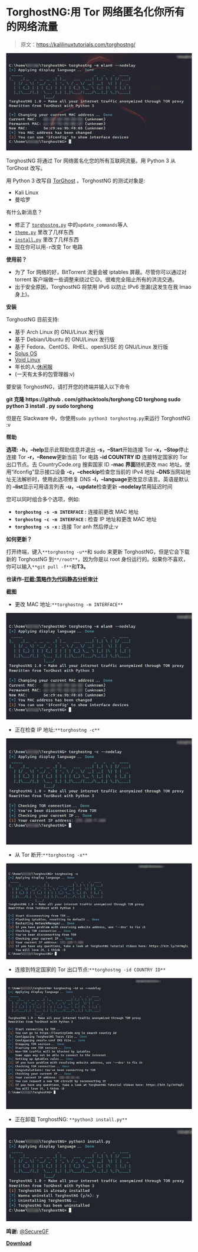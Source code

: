# TorghostNG:用 Tor 网络匿名化你所有的网络流量

> 原文：<https://kalilinuxtutorials.com/torghostng/>

[![TorghostNG : Make All Your Internet Traffic Anonymized With Tor Network](img/9e1caf8c94fb4761710a255081dbd857.png "TorghostNG : Make All Your Internet Traffic Anonymized With Tor Network")](https://1.bp.blogspot.com/-NorRyTV7fwA/XrVmZwmA7OI/AAAAAAAAGPY/QpN5Ya-e7isc3p9XNK-iHywHfJP_UUzPwCLcBGAsYHQ/s1600/Screenshots-1%25281%2529.png)

TorghostNG 将通过 Tor 网络匿名化您的所有互联网流量。用 Python 3 从 TorGhost 改写。

用 Python 3 改写自 [TorGhost](https://github.com/SusmithKrishnan/torghost) 。TorghostNG 的测试对象是:

*   Kali Linux
*   曼哈罗

有什么新消息？

*   修正了 [`torghostng.py`](https://github.com/gitkern3l/TorghostNG/blob/master/torghostng.py) 中的`update_commands`等人
*   [`theme.py`](https://github.com/gitkern3l/TorghostNG/blob/master/torngconf/theme.py) 里改了几样东西
*   [`install.py`](https://github.com/gitkern3l/TorghostNG/blob/master/install.py) 里改了几样东西
*   现在你可以用`-r`改变 Tor 电路

**使用前？**

*   为了 Tor 网络的好，BitTorrent 流量会被 iptables 屏蔽。尽管你可以通过对 torrent 客户端做一些调整来绕过它😥。很难完全阻止所有的洪流交通。
*   出于安全原因，TorghostNG 将禁用 IPv6 以防止 IPv6 泄漏(这发生在我 lmao 身上)。

**安装**

TorghostNG 目前支持:

*   基于 Arch Linux 的 GNU/Linux 发行版
*   基于 Debian/Ubuntu 的 GNU/Linux 发行版
*   基于 Fedora、CentOS、RHEL、openSUSE 的 GNU/Linux 发行版
*   [Solus OS](https://getsol.us)
*   [Void Linux](https://voidlinux.org)
*   年长的人:[休闲服](http://slackware.com)
*   (一天有太多的包管理器:v)

要安装 TorghostNG，请打开您的终端并输入以下命令

**git 克隆 https://github . com/githacktools/torghong
CD torghong
sudo python 3 install . py
sudo torghong**

但是在 Slackware 中，你使用`sudo python3 torghostng.py`来运行 TorghostNG :v

**帮助**

**选项:**
**-h，–help**显示此帮助信息并退出
**-s，–Start**开始连接 Tor
**-x，–Stop**停止连接 Tor
**-r，–Renew**更新当前 Tor 电路
**-id COUNTRY ID** 连接特定国家的 Tor 出口节点。去 CountryCode.org 搜索国家 ID
**-mac 界面**随机更改 mac 地址。使用“ifconfig”显示接口设备
**-c，–checkip**检查您当前的 IPv4 地址
**–DNS**当网站地址无法解析时，使用此选项修复 DNS
**-l，–language**更改显示语言。英语是默认的
**–list**显示可用语言列表
**-u，–update**检查更新
**–nodelay**禁用延迟时间

您可以同时组合多个选项，例如:

*   **`torghostng -s -m INTERFACE` :** 连接前更改 MAC 地址
*   **`torghostng -c -m INTERFACE` :** 检查 IP 地址和更改 MAC 地址
*   **`torghostng -s -x` :** 连接 Tor anh 然后停止:v

**如何更新？**

打开终端，键入`**torghostng -u**`和 sudo 来更新 TorghostNG，但是它会下载新的 TorghostNG 到`**/root**`，因为你是以 root 身份运行的。如果你不喜欢，你可以输入`**git pull -f**`和**T3。**

**也读作-[拦截:策略作为代码静态分析审计](https://kalilinuxtutorials.com/intercept/)**

**截图**

*   更改 MAC 地址:`**torghostng -m INTERFACE**`

![](img/1395c2283f4b00ba1c22cc22e7bd3996.png)

*   正在检查 IP 地址:`**torghostng -c**`

![](img/d3e89cd5d12d874a29cbb2c8a54f079f.png)

*   从 Tor 断开:`**torghostng -x**`

![](img/164271620aff1c962b00703b51623f9e.png)

*   连接到特定国家的 Tor 出口节点:`**torghostng -id COUNTRY ID**`

![](img/f500c4db1b36fe766fa8f0ad164326bf.png)

*   正在卸载 TorghostNG: `**python3 install.py**`

![](img/f1ff1e942321239c11e232a849d948da.png)

**鸣谢:** [@SecureGF](https://twitter.com/securegf)

[**Download**](https://github.com/GitHackTools/TorghostNG)